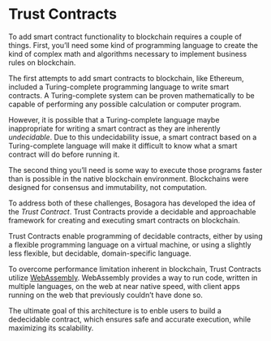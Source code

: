 # Trust Contracts

To add smart contract functionality to blockchain requires a couple of things. First, you’ll need some kind of programming language to create the kind of complex math and algorithms necessary to implement business rules on blockchain.

The first attempts to add smart contracts to blockchain, like Ethereum, included a Turing-complete programming language to write smart contracts. A Turing-complete system can be proven mathematically to be capable of performing any possible calculation or computer program.

However, it is possible that a Turing-complete language maybe inappropriate for writing a smart contract as they are inherently *undecidable*. Due to this undecidability issue, a smart contract based on a Turing-complete language will make it difficult to know what a smart contract will do before running it.

The second thing you’ll need is some way to execute those programs faster than is possible in the native blockchain environment. Blockchains were designed for consensus and immutability, not computation.

To address both of these challenges, Bosagora has developed the idea of the *Trust Contract*. Trust Contracts provide a decidable and approachable framework for creating and executing smart contracts on blockchain.

Trust Contracts enable programming of decidable contracts, either by using a flexible programming language on a virtual machine, or using a slightly less flexible, but decidable, domain-specific language.

To overcome performance limitation inherent in blockchain, Trust Contracts utilize [WebAssembly](https://developer.mozilla.org/en-US/docs/WebAssembly). WebAssembly provides a way to run code, written in multiple languages, on the web at near native speed, with client apps running on the web that previously couldn’t have done so.

The ultimate goal of this architecture is to enble users to build a dedecidable contract, which ensures safe and accurate execution, while maximizing its scalability.
